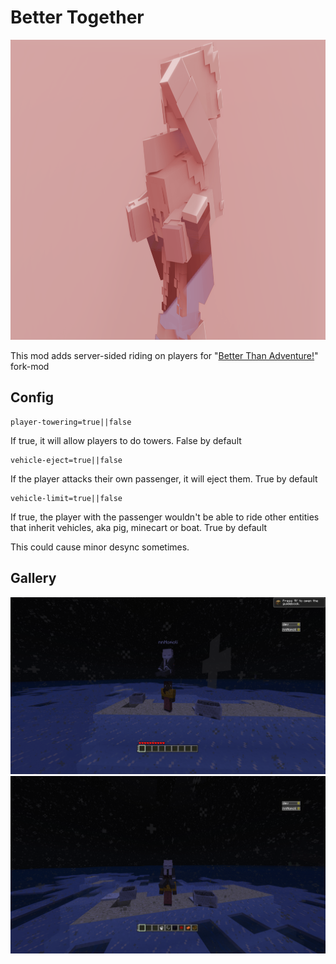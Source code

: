 # Better Together

<img src="gallery/icon_wide.png" width="960" height="480" alt="mod icon, but wider">

This mod adds server-sided riding on players for "[Better Than Adventure!](https://www.betterthanadventure.net/)" fork-mod

## Config

```
player-towering=true||false
```
If true, it will allow players to do towers.
False by default
```
vehicle-eject=true||false
```
If the player attacks their own passenger, it will eject them.
True by default
```
vehicle-limit=true||false
```
If true, the player with the passenger wouldn't be able to ride other entities that inherit vehicles, aka pig, minecart or boat.
True by default

This could cause minor desync sometimes.


## Gallery

<img src="gallery/vehicle-perspective.png" width="512" alt="vehicle perspective"> 
<img src="gallery/passenger-perspective.png" width="512" alt="passenger perspective">
